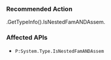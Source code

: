 ### Recommended Action
.GetTypeInfo().IsNestedFamANDAssem.

### Affected APIs
* `P:System.Type.IsNestedFamANDAssem`
